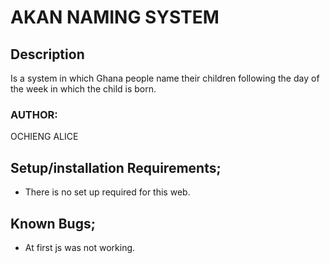 # AKAN NAMING SYSTEM
## Description
Is a system in which Ghana people name their children following the day of the week in which the child is born.
### AUTHOR:
OCHIENG ALICE
## Setup/installation Requirements;
* There is no set up required for this web.
## Known Bugs;
* At first js was not working.